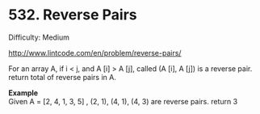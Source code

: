 # 532. Reverse Pairs

Difficulty: Medium

http://www.lintcode.com/en/problem/reverse-pairs/

For an array A, if i < j, and A [i] > A [j], called (A [i], A [j]) is a reverse pair.
return total of reverse pairs in A.

**Example**  
Given A = [2, 4, 1, 3, 5] , (2, 1), (4, 1), (4, 3) are reverse pairs. return 3